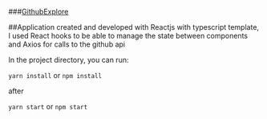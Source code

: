 ###[GithubExplore](https://github-explores.netlify.app/)

##Application created and developed with Reactjs with typescript template, I used React hooks to be able to manage the state between components and Axios for calls to the github api

In the project directory, you can run:

`yarn install`
or 
`npm install`

after

 `yarn start`
or `npm start`

